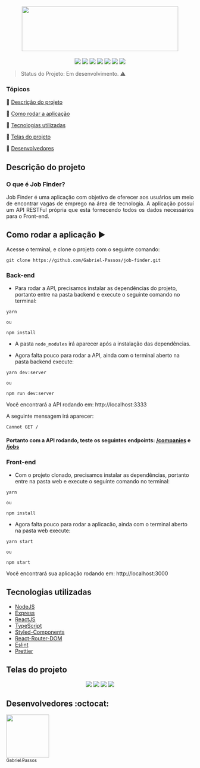 <h1 align="center" >
  <img height="120px" width="420px" src="https://user-images.githubusercontent.com/43184223/88624248-04e7a200-d07d-11ea-9a08-9fc8f0b6eaca.png">
</h1>

<p align="center">
  <a href="https://expressjs.com/"><img src="https://img.shields.io/static/v1?label=Express&message=4.17.1&color=blue&style=flat"/><a/>
  <a href="https://reactjs.org/"><img src="https://img.shields.io/static/v1?label=React&message=16.13.1&color=blue&style=flat"/><a/>
  <a href="https://www.typescriptlang.org/"><img src="https://img.shields.io/static/v1?label=TypeScript&message=3.7.2&color=blue&style=flat"/></a>
  <a href="https://reactrouter.com/"><img src="https://img.shields.io/static/v1?label=React-Router-DOM&message=5.2.0&color=blue&style=flat"/><a/>
  <a href="https://styled-components.com/"><img src="https://img.shields.io/static/v1?label=Styled-Components&message=5.1.1&color=blue&style=flat"/></a>
  <a href="https://eslint.org/"><img src="https://img.shields.io/static/v1?label=Eslint&message=6.6.0&color=blue&style=flat"/></a>
  <a href="https://prettier.io/"><img src="https://img.shields.io/static/v1?label=Prettier&message=2.0.5&color=blue&style=flat"/></a>
</p>
  
> Status do Projeto: Em desenvolvimento. :warning:

### Tópicos 

:small_blue_diamond: [Descrição do projeto](#descrição-do-projeto)

:small_blue_diamond: [Como rodar a aplicação](#como-rodar-a-aplicação-arrow_forward)

:small_blue_diamond: [Tecnologias utilizadas](#tecnologias-utilizadas)

:small_blue_diamond: [Telas do projeto](#telas-do-projeto)

:small_blue_diamond: [Desenvolvedores](#desenvolvedores-octocat)

## Descrição do projeto

### O que é Job Finder?

<p align="justify">
  Job Finder é uma aplicação com objetivo de oferecer aos usuários um meio de encontrar vagas de emprego na área de tecnologia. A aplicação possuí um API RESTFul própria que está fornecendo todos os dados necessários para o Front-end.
</p>

## Como rodar a aplicação :arrow_forward:

Acesse o terminal, e clone o projeto com o seguinte comando: 

```
git clone https://github.com/Gabriel-Passos/job-finder.git
```

### Back-end

- Para rodar a API, precisamos instalar as dependências do projeto, portanto entre na pasta backend e execute o seguinte comando no terminal:

```
yarn 

ou 

npm install
```
- A pasta `node_modules` irá aparecer após a instalação das dependências.

- Agora falta pouco para rodar a API, ainda com o terminal aberto na pasta backend execute: 

```
yarn dev:server

ou

npm run dev:server
```

Você encontrará a API rodando em: http://localhost:3333

A seguinte mensagem irá aparecer:

```
Cannot GET /
```
#### Portanto com a API rodando, teste os seguintes endpoints: [/companies](http://localhost:3333/companies) e [/jobs](http://localhost:3333/jobs)

### Front-end

- Com o projeto clonado, precisamos instalar as dependências, portanto entre na pasta web e execute o seguinte comando no terminal:

```
yarn 

ou 

npm install
```

- Agora falta pouco para rodar a aplicacão, ainda com o terminal aberto na pasta web execute: 

```
yarn start

ou

npm start
```

Você encontrará sua aplicação rodando em: http://localhost:3000

## Tecnologias utilizadas

- [NodeJS](https://nodejs.org/en/docs/)
- [Express](https://expressjs.com/)
- [ReactJS](https://reactjs.org/docs/)
- [TypeScript](https://www.typescriptlang.org/docs/home.html)
- [Styled-Components](https://styled-components.com/docs)
- [React-Router-DOM](https://reacttraining.com/react-router/web/guides/quick-start)
- [Eslint](https://eslint.org/docs/user-guide/getting-started)
- [Prettier](https://prettier.io/docs/en/index.html)

## Telas do projeto 

<p align="center"> 
  <img src="https://user-images.githubusercontent.com/43184223/88625565-63158480-d07f-11ea-8e81-dfbdc51d4d44.png">
  <img src="https://user-images.githubusercontent.com/43184223/88625590-71fc3700-d07f-11ea-92cd-649af4b56f58.png">
  <img src="https://user-images.githubusercontent.com/43184223/88625625-817b8000-d07f-11ea-80c9-e5c76923b253.png">
  <img src="https://user-images.githubusercontent.com/43184223/88625656-8f310580-d07f-11ea-9d82-928a38e05454.png">
</p>

## Desenvolvedores :octocat:

[<img src="https://avatars3.githubusercontent.com/u/43184223?s=460&u=50810abc34900ea6134a9bd0b8a04e2c8640ddc4&v=4" width=115><br><sub>Gabriel Passos</sub>](https://github.com/Gabriel-Passos)
